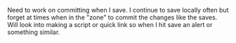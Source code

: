 








Need to work on committing when I save.  I continue to save locally often but forget at times when in the "zone" to commit the changes like the saves.   Will look into making a script or quick link so when I hit save an alert or something similar.
